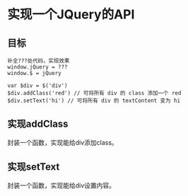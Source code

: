 # 实现一个JQuery的API

## 目标

```
补全???处代码，实现效果
window.jQuery = ???
window.$ = jQuery

var $div = $('div')
$div.addClass('red') // 可将所有 div 的 class 添加一个 red
$div.setText('hi') // 可将所有 div 的 textContent 变为 hi
```

## 实现addClass

封装一个函数，实现能给div添加class。

## 实现setText

封装一个函数，实现能给div设置内容。

